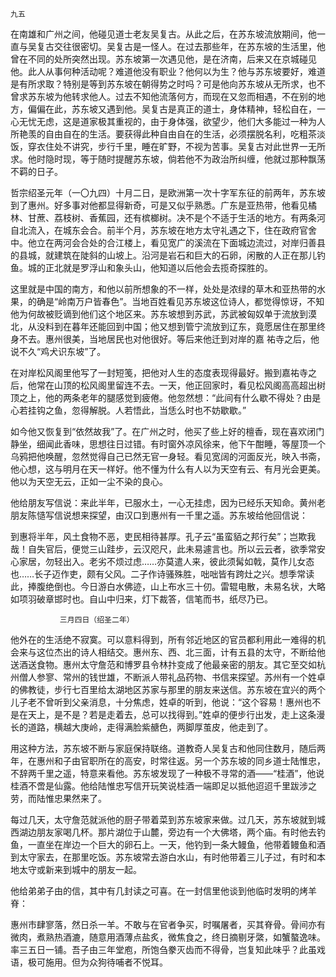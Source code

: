     九五 

   在南雄和广州之间，他碰见道士老友吴复古。从此之后，在苏东坡流放期间，他一直与吴复古交往很密切。吴复古是一怪人。在过去那些年，在苏东坡的生活里，他曾在不同的处所突然出现。苏东坡第一次遇见他，是在济南，后来又在京城碰见他。此人从事何种活动呢？难道他没有职业？他何以为生？他与苏东坡要好，难道是有所求取？特别是等到苏东坡在朝得势之时吗？可是他向苏东坡从无所求，也不曾求苏东坡为他转求他人。过去不知他流落何方，而现在又忽而相遇，不在别的地方，偏偏在此，苏东坡又遇到他。吴复古是真正的道士，身体精神，轻松自在，一心无忧无虑，这是道家极其重视的，由于身体强，欲望少，他们大多能过一种为人所艳羡的自由自在的生活。要获得此种自由自在的生活，必须摆脱名利，吃粗茶淡饭，穿衣住处不讲究，步行千里，睡在旷野，不视为苦事。吴复古对此世界一无所求。他时隐时现，等于随时提醒苏东坡，倘若他不为政治所纠缠，他就过那种飘荡不羁的日子。

   哲宗绍圣元年（一〇九四）十月二日，是欧洲第一次十字军东征的前两年，苏东坡到了惠州。好多事对他都显得新奇，可是又似乎熟悉。广东是亚热带，他看见橘林、甘蔗、荔枝树、香蕉园，还有槟榔树。决不是个不适于生活的地方。有两条河自北流入，在城东会合。前半个月，苏东坡在地方太守礼遇之下，住在政府官舍中。他立在两河会合处的合江楼上，看见宽广的溪流在下面城边流过，对岸归善县的县城，就建筑在陡斜的山坡上。沿河是岩石和巨大的石卵，闲散的人正在那儿钓鱼。城的正北就是罗浮山和象头山，他知道以后他会去揽奇探胜的。

   这里就是中国的南方，和他以前所想象的不一样，处处是浓绿的草木和亚热带的水果，的确是“岭南万户皆春色”。当地百姓看见苏东坡这位诗人，都觉得惊讶，不知他为何故被贬谪到他们这个地区来。苏东坡想到苏武，苏武被匈奴单于流放到漠北，从没料到在暮年还能回到中国；他又想到管宁流放到辽东，竟愿居住在那里终身不去。惠州很美，当地居民也对他很好。等后来他迁到对岸的嘉 祐寺之后，他说不久“鸡犬识东坡”了。

   在对岸松风阁里他写了一封短笺，把他对人生的态度表现得最好。搬到嘉祐寺之后，他常在山顶的松风阁里留连不去。一天，他正回家时，看见松风阁高高超出树顶之上，他的两条老年的腿感觉到疲倦。他忽然想：“此间有什么歇不得处？由是心若挂钩之鱼，忽得解脱。人若悟此，当恁么时也不妨歇歇。”

   如今他又恢复到“依然故我”了。在广州之时，他买了些上好的檀香，现在喜欢闭门静坐，细闻此香味，思想往日过错。有时窗外凉风徐来，他下午酣睡，等屋顶一个乌鸦把他唤醒，忽然觉得自己已然无官一身轻。看见宽阔的河面反光，映入书斋，他心想，这与明月在天一样好。他不懂为什么有人以为天空有云、有月光会更美。他以为天空无云，正如一尘不染的良心。

   他给朋友写信说：来此半年，已服水土，一心无挂虑，因为已经乐天知命。黄州老朋友陈慥写信说想来探望，由汉口到惠州有一千里之遥。苏东坡给他回信说：

   到惠将半年，风土食物不恶，吏民相待甚厚。孔子云“虽蛮貊之邦行矣”；岂欺我哉！自失官后，便觉三山跬步，云汉咫尺，此未易遽言也。所以云云者，欲季常安心家居，勿轻出入。老劣不烦过虑……亦莫遣人来，彼此须髯如戟，莫作儿女态也……长子迈作吏，颇有父风。二子作诗骚殊胜，咄咄皆有跨灶之兴。想季常读此，捧腹绝倒也。今日游白水佛迹，山上布水三十仞。雷辊电散，未易名状，大略如项羽破章邯时也。自山中归来，灯下裁答，信笔而书，纸尽乃已。

               三月四日（绍圣二年）

   他外在的生活绝不寂寞。可以意料得到，所有邻近地区的官员都利用此一难得的机会来与这位杰出的诗人相结交。惠州东、西、北三面，计有五县的太守，不断给他送酒送食物。惠州太守詹范和博罗县令林抃变成了他最亲密的朋友。其它至交如杭州僧人参寥、常州的钱世雄，不断派人带礼品药物、书信来探望。苏州有一个姓卓的佛教徒，步行七百里给太湖地区苏家与那里的朋友来送信。苏东坡在宜兴的两个儿子老不曾听到父亲消息，十分焦虑，姓卓的听到，他说：“这个容易！惠州也不是在天上，是不是？若是走着去，总可以找得到。”姓卓的便步行出发，走上这条漫长的道路，横越大庚岭，走得满脸紫赯色，两脚厚茧皮，他走到了。

   用这种方法，苏东坡不断与家庭保持联络。道教奇人吴复古和他同住数月，随后两年，在惠州和子由官职所在的高安，时常往返。另一个苏东坡的同乡道士陆惟忠，不辞两千里之遥，特意来看他。苏东坡发现了一种极不寻常的酒——“桂酒”，他说桂酒不啻是仙露。他给陆惟忠写信开玩笑说桂酒一端即足以抵他迢迢千里跋涉之劳，而陆惟忠果然来了。

   每过几天，太守詹范就派他的厨子带着菜到苏东坡家来做。过几天，苏东坡就到城西湖边朋友家喝几杯。那片湖位于山麓，旁边有一个大佛塔，两个庙。有时他去钓鱼，一直坐在岸边一个巨大的卵石上。一天，他钓到一条大鳗鱼，他带着鳗鱼和酒到太守家去，在那里吃饭。苏东坡常去游白水山，有时他带着三儿子过，有时和本地太守或新来到城中的朋友一起。

   他给弟弟子由的信，其中有几封读之可喜。在一封信里他谈到他临时发明的烤羊脊：

   惠州市肆寥落，然日杀一羊。不敢与在官者争买，时嘱屠者，买其脊骨。骨间亦有微肉，煮熟热酒漉，随意用酒薄点盐炙，微焦食之，终日摘剔牙綮，如蟹螯逸味。率三五日一铺。吾子由三年堂庖，所饱刍豢灭齿而不得骨，岂复知此味乎？此虽戏语，极可施用。但为众狗待哺者不悦耳。

